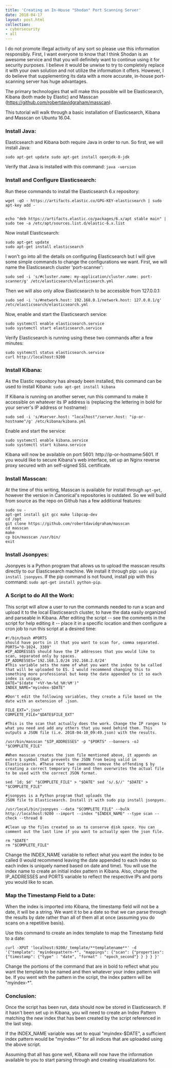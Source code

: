 ```yaml
---
title: 'Creating an In-House "Shodan" Port Scanning Server' 
date: 2018-04-17 
layout: post.html
collection: 
- cybersecurity
- all 
--- 
```


I do not promote illegal activity of any sort so please use this information responsibly. First, I want everyone to know that I think Shodan is an awesome service and that you will definitely want to continue using it for security purposes. I believe it would be unwise to try to completely replace it with your own solution and not utilize the information it
offers. However, I do believe that supplementing its data with a more accurate, in-house port-scanning server has huge advantages. 

The primary technologies that will make this possible will be Elasticsearch, Kibana (both made by Elastic) and Masscan (https://github.com/robertdavidgraham/masscan).

This tutorial will walk through a basic installation of Elasticsearch, Kibana and Masscan on Ubuntu 16.04.

### Install Java:
Elasticsearch and Kibana both require Java in order to run. So first, we will install Java: 
```
sudo apt-get update sudo apt-get install openjdk-8-jdk
``` 
Verify that Java is installed with this command: `java -version`

### Install and Configure Elasticsearch:
Run these commands to install the Elasticsearch 6.x repository: 
```
wget -qO - https://artifacts.elastic.co/GPG-KEY-elasticsearch | sudo apt-key add - 


echo "deb https://artifacts.elastic.co/packages/6.x/apt stable main" | sudo tee -a /etc/apt/sources.list.d/elastic-6.x.list 
```

Now install Elasticsearch: 
```
sudo apt-get update 
sudo apt-get install elasticsearch
```

I won't go into all the details on configuring Elasticsearch but I will give some simple commands to change the configurations we want. First, we will name the Elasticsearch cluster 'port-scanner': 
```
sudo sed -i 's/#cluster.name: my-application/cluster.name: port-scanner/g' /etc/elasticsearch/elasticsearch.yml
```

Then we will also only allow Elasticsearch to be accessible from 127.0.0.1: 
```
sudo sed -i 's/#network.host: 192.168.0.1/network.host: 127.0.0.1/g' /etc/elasticsearch/elasticsearch.yml
```

Now, enable and start the Elasticsearch service: 
```
sudo systemctl enable elasticsearch.service 
sudo systemctl start elasticsearch.service 
```

Verify Elasticsearch is running using these two commands after a few minutes: 
```
sudo systemctl status elasticsearch.service 
curl http://localhost:9200
```

### Install Kibana:
As the Elastic repository has already been installed, this command can be used to install Kibana: `sudo apt-get install kibana` 

If Kibana is running on another server, run this command to make it accessible on whatever its IP address is (replacing the lettering in bold for your server's IP address or hostname):
```
sudo sed -i 's/#server.host: "localhost"/server.host: "ip-or-hostname"/g' /etc/kibana/kibana.yml 
```

Enable and start the service: 
```
sudo systemctl enable kibana.service 
sudo systemctl start kibana.service 
```

Kibana will now be available on port 5601: http://ip-or-hostname:5601. If you would like to secure Kibana's web interface, set up an Nginx reverse proxy secured with an self-signed SSL certificate.

### Install Masscan:
At the time of this writing, Masscan is available for install through `apt-get`, however the version in Canonical's repositories is outdated. So we will build from source as the repo on Github has a few additional features: 
```
sudo su - 
apt-get install git gcc make libpcap-dev 
cd /opt 
git clone https://github.com/robertdavidgraham/masscan 
cd masscan 
make 
cp bin/masscan /usr/bin/
exit
```

### Install Jsonpyes:
Jsonpyes is a Python program that allows us to upload the masscan results directly to our Elasticsearch machine. We install it through pip: `sudo pip install jsonpyes`. If the pip command is not found, install pip with this command: `sudo apt-get install python-pip`.


### A Script to do All the Work: 
This script will allow a user to run the commands needed to run a scan and upload it to the local Elasticsearch cluster, to have the data easily organized and parseable in Kibana. After editing the script -- see the comments in the script for help editing it -- place it in a specific location and then configure a cron job to run this script at a desired time: 
```
#!/bin/bash #PORTS
should have ports in it that you want to scan for, comma separated. 
PORTS="0-1024, 3389" 
#IP_ADDRESSES should have the IP addresses that you would like to scan, separated only by spaces. 
IP_ADDRESSES='192.168.1.0/24 192.168.2.0/24'
#This variable sets the name of what you want the index to be called that will be uploaded to ES. I would recommend changing this to something more professional but keep the date appended to it so each index is unique. 
DATE="$(date '+%Y-%m-%d_%H:%M')" 
INDEX_NAME="myindex-$DATE" 

#Don't edit the following variables, they create a file based on the date with an extension of .json.

FILE_EXT=".json" 
COMPLETE_FILE="$DATE$FILE_EXT" 

#This is the scan that actually does the work. Change the IP ranges to what you need and add any others that you need behind them. This outputs a JSON file (i.e. 2018-04-10_09:49.json) with the results. 

/usr/bin/masscan "$IP_ADDRESSES" -p "$PORTS" --banners -oJ "$COMPLETE_FILE" 

#When masscan creates the json file mentioned above, it appends an extra $ symbol that prevents the JSON from being valid in Elasticsearch. #These next two commands remove the offending $ by creating a correct temporary file and then overwrites the actual file to be used with the correct JSON format. 

sed '1d; $d' "$COMPLETE_FILE" > "$DATE" sed 's/.$//' "$DATE" > "$COMPLETE_FILE" 

#jsonpyes is a Python program that uploads the
JSON file to Elasticsearch. Install it with sudo pip install jsonpyes. 

/usr/local/bin/jsonpyes --data "$COMPLETE_FILE" --bulk http://localhost:9200 --import --index "$INDEX_NAME" --type scan --check --thread 8 

#Clean up the files created so as to conserve disk space. You can comment out the last line if you want to actually open the json file. 

rm "$DATE" 
rm "$COMPLETE_FILE" 
```

Change the INDEX_NAME variable to reflect what you want the index to be called (I would recommend leaving the date appended to each index so each index is uniquely named based on date and time). You will use the index name to create an initial index pattern in Kibana. Also, change the IP_ADDRESSES and PORTS variable to reflect the respective IPs and ports you would like to scan.  

### Map the Timestamp Field to a Date: 
When the index is imported into Kibana, the timestamp field will not be a date, it will be a string. We want it to be a date so that we can parse through the results by date rather than all of them all at once (assuming you do scans on a repetitive basis). 

Use this command to create an index template to map the Timestamp field to a date: 
```
curl -XPUT 'localhost:9200/_template/**templatename**' -d '{"template": "myindexpattern-*", "mappings": {"scan": {"properties":{"timestamp": {"type" : "date", "format" : "epoch_second"} } } } }'
```

Change the portions of the command that are in bold to reflect what you want the template to be named and then whatever your index pattern will be. If you went with the pattern in the script, the index pattern will be "myindex-*".

### Conclusion: 
Once the script has been run, data should now be stored in Elasticsearch. If it hasn't been set up in Kibana, you will need to create an Index Pattern matching the new index that has been created by the script referenced in the last step.

If the INDEX_NAME variable was set to equal "myindex-$DATE", a sufficient index pattern would be "myindex-*" for all indices that are uploaded using the above script. 

Assuming that all has gone well, Kibana will now have the information available to you to start parsing through and creating visualizations for.
